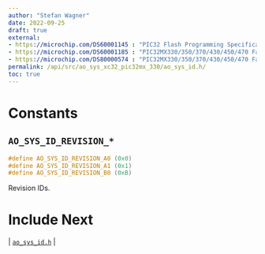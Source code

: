 ```yaml
---
author: "Stefan Wagner"
date: 2022-09-25
draft: true
external:
- https://microchip.com/DS60001145 : "PIC32 Flash Programming Specification"
- https://microchip.com/DS60001185 : "PIC32MX330/350/370/430/450/470 Family Data sheet"
- https://microchip.com/DS80000574 : "PIC32MX330/350/370/430/450/470 Family Errata"
permalink: /api/src/ao_sys_xc32_pic32mx_330/ao_sys_id.h/
toc: true
---
```


# Constants

## `AO_SYS_ID_REVISION_*`

```c
#define AO_SYS_ID_REVISION_A0 (0x0)
#define AO_SYS_ID_REVISION_A1 (0x1)
#define AO_SYS_ID_REVISION_B0 (0xB)
```

Revision IDs.

# Include Next

| [`ao_sys_id.h`](../ao_sys_xc32_pic32/ao_sys_id.h.md) |
